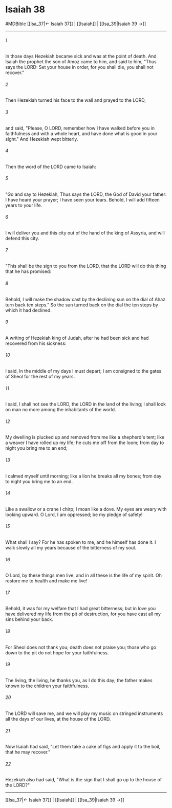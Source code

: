 # Isaiah 38
#MDBible
[[Isa_37|← Isaiah 37]] | [[Isaiah]] | [[Isa_39|Isaiah 39 →]]

***

###### 1 

In those days Hezekiah became sick and was at the point of death. And Isaiah the prophet the son of Amoz came to him, and said to him, "Thus says the LORD: Set your house in order, for you shall die, you shall not recover." 

###### 2 

Then Hezekiah turned his face to the wall and prayed to the LORD, 

###### 3 

and said, "Please, O LORD, remember how I have walked before you in faithfulness and with a whole heart, and have done what is good in your sight." And Hezekiah wept bitterly. 

###### 4 

Then the word of the LORD came to Isaiah: 

###### 5 

"Go and say to Hezekiah, Thus says the LORD, the God of David your father: I have heard your prayer; I have seen your tears. Behold, I will add fifteen years to your life. 

###### 6 

I will deliver you and this city out of the hand of the king of Assyria, and will defend this city. 

###### 7 

"This shall be the sign to you from the LORD, that the LORD will do this thing that he has promised: 

###### 8 

Behold, I will make the shadow cast by the declining sun on the dial of Ahaz turn back ten steps." So the sun turned back on the dial the ten steps by which it had declined. 

###### 9 

A writing of Hezekiah king of Judah, after he had been sick and had recovered from his sickness: 

###### 10 

I said, In the middle of my days I must depart; I am consigned to the gates of Sheol for the rest of my years. 

###### 11 

I said, I shall not see the LORD, the LORD in the land of the living; I shall look on man no more among the inhabitants of the world. 

###### 12 

My dwelling is plucked up and removed from me like a shepherd's tent; like a weaver I have rolled up my life; he cuts me off from the loom; from day to night you bring me to an end; 

###### 13 

I calmed myself until morning; like a lion he breaks all my bones; from day to night you bring me to an end. 

###### 14 

Like a swallow or a crane I chirp; I moan like a dove. My eyes are weary with looking upward. O Lord, I am oppressed; be my pledge of safety! 

###### 15 

What shall I say? For he has spoken to me, and he himself has done it. I walk slowly all my years because of the bitterness of my soul. 

###### 16 

O Lord, by these things men live, and in all these is the life of my spirit. Oh restore me to health and make me live! 

###### 17 

Behold, it was for my welfare that I had great bitterness; but in love you have delivered my life from the pit of destruction, for you have cast all my sins behind your back. 

###### 18 

For Sheol does not thank you; death does not praise you; those who go down to the pit do not hope for your faithfulness. 

###### 19 

The living, the living, he thanks you, as I do this day; the father makes known to the children your faithfulness. 

###### 20 

The LORD will save me, and we will play my music on stringed instruments all the days of our lives, at the house of the LORD. 

###### 21 

Now Isaiah had said, "Let them take a cake of figs and apply it to the boil, that he may recover." 

###### 22 

Hezekiah also had said, "What is the sign that I shall go up to the house of the LORD?" 

***

[[Isa_37|← Isaiah 37]] | [[Isaiah]] | [[Isa_39|Isaiah 39 →]]
